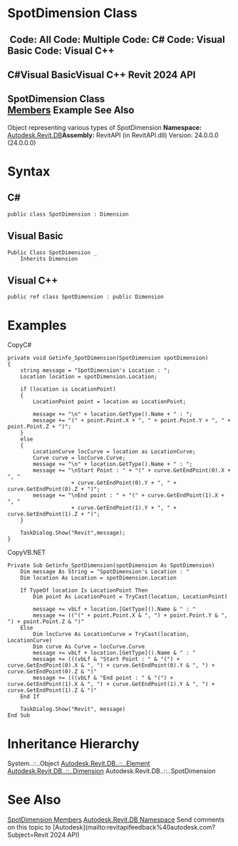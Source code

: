 # SpotDimension Class

﻿
 Code: All Code: Multiple Code: C# Code: Visual Basic Code: Visual C++   
---  
C#Visual BasicVisual C++
Revit 2024 API  
---  
SpotDimension Class  
[Members](5d70c697-396a-cc67-2caf-5608f556a456.md "SpotDimension Members") Example See Also  
---  
Object representing various types of SpotDimension 
**Namespace:** [Autodesk.Revit.DB](87546ba7-461b-c646-cbb1-2cb8f5bff8b2.md "Autodesk.Revit.DB Namespace")**Assembly:** RevitAPI (in RevitAPI.dll) Version: 24.0.0.0 (24.0.0.0)
# Syntax
C#  
---  
```text
public class SpotDimension : Dimension
```
  
Visual Basic  
---  
```text
Public Class SpotDimension _
	Inherits Dimension
```
  
Visual C++  
---  
```text
public ref class SpotDimension : public Dimension
```
  
# Examples
CopyC#
```text
private void Getinfo_SpotDimension(SpotDimension spotDimension)
{
    string message = "SpotDimension's Location : ";
    Location location = spotDimension.Location;

    if (location is LocationPoint)
    {
        LocationPoint point = location as LocationPoint;

        message += "\n" + location.GetType().Name + " : ";
        message += "(" + point.Point.X + ", " + point.Point.Y + ", " + point.Point.Z + ")";
    }
    else
    {
        LocationCurve locCurve = location as LocationCurve;
        Curve curve = locCurve.Curve;
        message += "\n" + location.GetType().Name + " : ";
        message += "\nStart Point : " + "(" + curve.GetEndPoint(0).X + ", "
                    + curve.GetEndPoint(0).Y + ", " + curve.GetEndPoint(0).Z + ")";
        message += "\nEnd point : " + "(" + curve.GetEndPoint(1).X + ", "
                    + curve.GetEndPoint(1).Y + ", " + curve.GetEndPoint(1).Z + ")";
    }

    TaskDialog.Show("Revit",message);
}
```

CopyVB.NET
```text
Private Sub Getinfo_SpotDimension(spotDimension As SpotDimension)
    Dim message As String = "SpotDimension's Location : "
    Dim location As Location = spotDimension.Location

    If TypeOf location Is LocationPoint Then
        Dim point As LocationPoint = TryCast(location, LocationPoint)

        message += vbLf + location.[GetType]().Name & " : "
        message += (("(" + point.Point.X & ", ") + point.Point.Y & ", ") + point.Point.Z & ")"
    Else
        Dim locCurve As LocationCurve = TryCast(location, LocationCurve)
        Dim curve As Curve = locCurve.Curve
        message += vbLf + location.[GetType]().Name & " : "
        message += (((vbLf & "Start Point : " & "(") + curve.GetEndPoint(0).X & ", ") + curve.GetEndPoint(0).Y & ", ") + curve.GetEndPoint(0).Z & ")"
        message += (((vbLf & "End point : " & "(") + curve.GetEndPoint(1).X & ", ") + curve.GetEndPoint(1).Y & ", ") + curve.GetEndPoint(1).Z & ")"
    End If

    TaskDialog.Show("Revit", message)
End Sub
```

# Inheritance Hierarchy
System..::..Object [Autodesk.Revit.DB..::..Element](eb16114f-69ea-f4de-0d0d-f7388b105a16.md "Element Class") [Autodesk.Revit.DB..::..Dimension](210f88be-e3c5-26a4-7dd8-3296f6725cce.md "Dimension Class") Autodesk.Revit.DB..::..SpotDimension
# See Also
[SpotDimension Members](5d70c697-396a-cc67-2caf-5608f556a456.md "SpotDimension Members")
[Autodesk.Revit.DB Namespace](87546ba7-461b-c646-cbb1-2cb8f5bff8b2.md "Autodesk.Revit.DB Namespace")
Send comments on this topic to [Autodesk](mailto:revitapifeedback%40autodesk.com?Subject=Revit 2024 API)